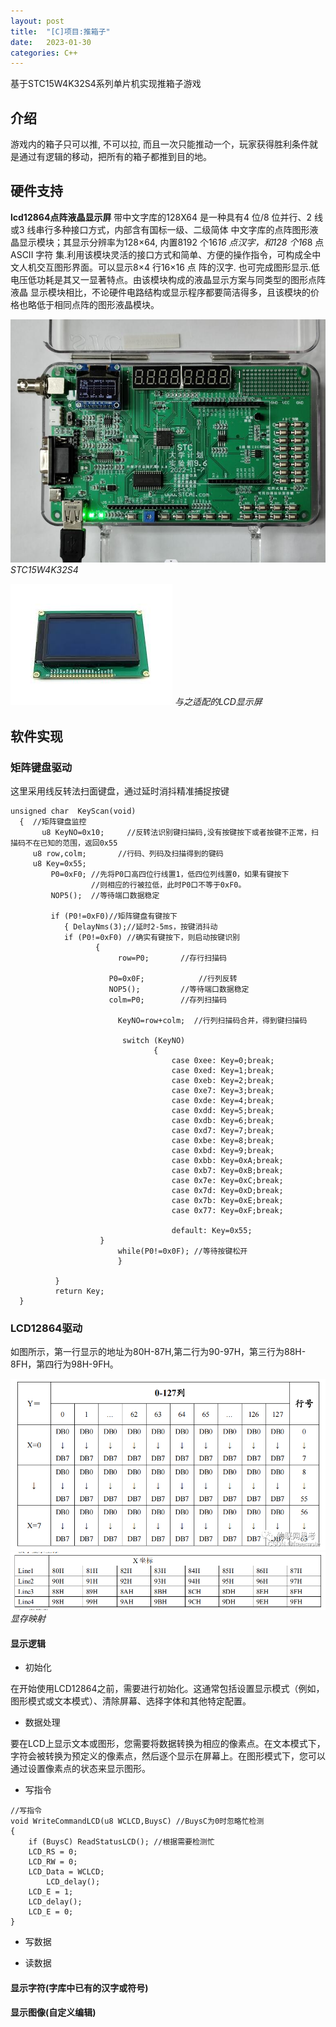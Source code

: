 ```yaml
---
layout: post
title:  "[C]项目:推箱子"
date:   2023-01-30 
categories: C++
---
```


基于STC15W4K32S4系列单片机实现推箱子游戏

## 介绍

游戏内的箱子只可以推, 不可以拉, 而且一次只能推动一个，玩家获得胜利条件就是通过有逻辑的移动，把所有的箱子都推到目的地。

## 硬件支持

**lcd12864点阵液晶显示屏**
带中文字库的128X64 是一种具有4 位/8 位并行、2 线或3 线串行多种接口方式，内部含有国标一级、二级简体 中文字库的点阵图形液晶显示模块；其显示分辨率为128×64, 内置8192 个16*16 点汉字，和128 个16*8 点ASCII 字符 集.利用该模块灵活的接口方式和简单、方便的操作指令，可构成全中文人机交互图形界面。可以显示8×4 行16×16 点 阵的汉字. 也可完成图形显示.低电压低功耗是其又一显著特点。由该模块构成的液晶显示方案与同类型的图形点阵液晶 显示模块相比，不论硬件电路结构或显示程序都要简洁得多，且该模块的价格也略低于相同点阵的图形液晶模块。

![image](/assets/074824yvjie8cltty5p5h5.jpg)
*STC15W4K32S4*

![image](/assets/LCD12864.jpg)
*与之适配的LCD显示屏*

## 软件实现

### 矩阵键盘驱动

这里采用线反转法扫面键盘，通过延时消抖精准捕捉按键

```
unsigned char  KeyScan(void)
  {	 //矩阵键盘监控
	   u8 KeyNO=0x10;     //反转法识别键扫描码,没有按键按下或者按键不正常，扫描码不在已知的范围，返回0x55
     u8 row,colm;       //行码、列码及扫描得到的键码
     u8 Key=0x55;    
		 P0=0xF0; //先将P0口高四位行线置1，低四位列线置0，如果有键按下
		          //则相应的行被拉低，此时P0口不等于0xF0。
		 NOP5();  //等待端口数据稳定
		
		 if (P0!=0xF0)//矩阵键盘有键按下
			{ DelayNms(3);//延时2-5ms，按键消抖动
		    if (P0!=0xF0) //确实有键按下，则启动按键识别
				   {
						row=P0;       //存行扫描码
						
					  P0=0x0F;			  //行列反转
					  NOP5();         //等待端口数据稳定  
					  colm=P0;        //存列扫描码
					  
						KeyNO=row+colm;	 //行列扫描码合并，得到键扫描码
						
						 switch (KeyNO)
								{ 
									case 0xee: Key=0;break;
									case 0xed: Key=1;break;
									case 0xeb: Key=2;break;
									case 0xe7: Key=3;break;
									case 0xde: Key=4;break;
									case 0xdd: Key=5;break;
									case 0xdb: Key=6;break;
									case 0xd7: Key=7;break;
									case 0xbe: Key=8;break;
									case 0xbd: Key=9;break;
									case 0xbb: Key=0xA;break;
									case 0xb7: Key=0xB;break;
									case 0x7e: Key=0xC;break;
									case 0x7d: Key=0xD;break;
									case 0x7b: Key=0xE;break;
									case 0x77: Key=0xF;break;
								
									default: Key=0x55;
		            }
						while(P0!=0x0F); //等待按键松开		
						}
				
		  }
	      return Key;		
  }	
```

### LCD12864驱动

如图所示，第一行显示的地址为80H-87H,第二行为90-97H，第三行为88H-8FH，第四行为98H-9FH。

![image](/assets/6342a057fc7a401125b7bbe97bc0358e.png)
![image](/assets/20191210003910777.png)
*显存映射*

#### 显示逻辑

- 初始化

在开始使用LCD12864之前，需要进行初始化。这通常包括设置显示模式（例如，图形模式或文本模式）、清除屏幕、选择字体和其他特定配置。

- 数据处理

要在LCD上显示文本或图形，您需要将数据转换为相应的像素点。在文本模式下，字符会被转换为预定义的像素点，然后逐个显示在屏幕上。在图形模式下，您可以通过设置像素点的状态来显示图形。

- 写指令

```
//写指令
void WriteCommandLCD(u8 WCLCD,BuysC) //BuysC为0时忽略忙检测
{
    if (BuysC) ReadStatusLCD(); //根据需要检测忙 
    LCD_RS = 0;
    LCD_RW = 0; 
    LCD_Data = WCLCD;
        LCD_delay();
    LCD_E = 1; 
    LCD_delay();
    LCD_E = 0;  
}
```
- 写数据

- 读数据

#### 显示字符(字库中已有的汉字或符号)

#### 显示图像(自定义编辑)

